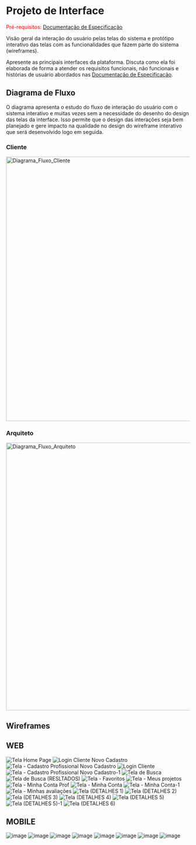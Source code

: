 
# Projeto de Interface

<span style="color:red">Pré-requisitos: <a href="2-Especificação do Projeto.md"> Documentação de Especificação</a></span>

Visão geral da interação do usuário pelas telas do sistema e protótipo interativo das telas com as funcionalidades que fazem parte do sistema (wireframes).

 Apresente as principais interfaces da plataforma. Discuta como ela foi elaborada de forma a atender os requisitos funcionais, não funcionais e histórias de usuário abordados nas <a href="2-Especificação do Projeto.md"> Documentação de Especificação</a>.

## Diagrama de Fluxo

O diagrama apresenta o estudo do fluxo de interação do usuário com o sistema interativo e  muitas vezes sem a necessidade do desenho do design das telas da interface. Isso permite que o design das interações seja bem planejado e gere impacto na qualidade no design do wireframe interativo que será desenvolvido logo em seguida.

### Cliente
<img width="723" alt="Diagrama_Fluxo_Cliente" src="https://github.com/ICEI-PUC-Minas-PMV-ADS/pmv-ads-2023-2-e4-proj-infra-t4-decorarqui/assets/103225367/c5826c38-3a70-42a0-8069-0854db38ce54">

### Arquiteto
<img width="732" alt="Diagrama_Fluxo_Arquiteto" src="https://github.com/ICEI-PUC-Minas-PMV-ADS/pmv-ads-2023-2-e4-proj-infra-t4-decorarqui/assets/103225367/fe1021cf-f7d6-45df-9f63-c7c7703010a9">

## Wireframes
## WEB

![Tela Home Page](https://github.com/ICEI-PUC-Minas-PMV-ADS/pmv-ads-2023-2-e4-proj-infra-t4-decorarqui/assets/60409021/511ee014-3700-4721-a771-420dd3a6d26a)
![Login Cliente Novo Cadastro](https://github.com/ICEI-PUC-Minas-PMV-ADS/pmv-ads-2023-2-e4-proj-infra-t4-decorarqui/assets/60409021/1712e452-0131-41c6-b650-353c80106ba5)
![Tela - Cadastro Profissional Novo Cadastro](https://github.com/ICEI-PUC-Minas-PMV-ADS/pmv-ads-2023-2-e4-proj-infra-t4-decorarqui/assets/60409021/fd0fb629-b1f0-4dce-9b2c-e6bb113cac58)
![Login Cliente](https://github.com/ICEI-PUC-Minas-PMV-ADS/pmv-ads-2023-2-e4-proj-infra-t4-decorarqui/assets/60409021/f58a7484-d26c-40e4-8777-16513662dd31)
![Tela - Cadastro Profissional Novo Cadastro-1](https://github.com/ICEI-PUC-Minas-PMV-ADS/pmv-ads-2023-2-e4-proj-infra-t4-decorarqui/assets/60409021/5368a6d8-89b2-4cdb-ab49-d7648854ad52)
![Tela de Busca](https://github.com/ICEI-PUC-Minas-PMV-ADS/pmv-ads-2023-2-e4-proj-infra-t4-decorarqui/assets/60409021/cc726209-da8c-4659-8150-0a5680763215)
![Tela de Busca (RESLTADOS)](https://github.com/ICEI-PUC-Minas-PMV-ADS/pmv-ads-2023-2-e4-proj-infra-t4-decorarqui/assets/60409021/58f182e8-6ddb-45cb-bc77-a96143a9cdf8)
![Tela - Favoritos](https://github.com/ICEI-PUC-Minas-PMV-ADS/pmv-ads-2023-2-e4-proj-infra-t4-decorarqui/assets/60409021/b4a928f4-f94c-44ea-9377-c570db2c7a29)
![Tela - Meus projetos](https://github.com/ICEI-PUC-Minas-PMV-ADS/pmv-ads-2023-2-e4-proj-infra-t4-decorarqui/assets/60409021/c835eaed-1d6a-457d-af84-0cc27b3be8f5)
![Tela - Minha Conta Prof](https://github.com/ICEI-PUC-Minas-PMV-ADS/pmv-ads-2023-2-e4-proj-infra-t4-decorarqui/assets/60409021/e8656847-fb3d-485b-82c2-441152fba9a8)
![Tela - Minha Conta](https://github.com/ICEI-PUC-Minas-PMV-ADS/pmv-ads-2023-2-e4-proj-infra-t4-decorarqui/assets/60409021/e98204e3-5283-433e-8b93-262799f3b1d3)
![Tela - Minha Conta-1](https://github.com/ICEI-PUC-Minas-PMV-ADS/pmv-ads-2023-2-e4-proj-infra-t4-decorarqui/assets/60409021/1fe49ab7-d6d3-43b0-a552-5e817483bda1)
![Tela - Minhas avaliações](https://github.com/ICEI-PUC-Minas-PMV-ADS/pmv-ads-2023-2-e4-proj-infra-t4-decorarqui/assets/60409021/75a29995-bee5-4b65-ad48-45939d774bdd)
![Tela (DETALHES 1)](https://github.com/ICEI-PUC-Minas-PMV-ADS/pmv-ads-2023-2-e4-proj-infra-t4-decorarqui/assets/60409021/a2d13f45-0431-446a-8f72-ba8b3164f416)
![Tela (DETALHES 2)](https://github.com/ICEI-PUC-Minas-PMV-ADS/pmv-ads-2023-2-e4-proj-infra-t4-decorarqui/assets/60409021/9fed5642-6fa5-44eb-8956-7b7270ec8915)
![Tela (DETALHES 3)](https://github.com/ICEI-PUC-Minas-PMV-ADS/pmv-ads-2023-2-e4-proj-infra-t4-decorarqui/assets/60409021/1636dbdd-0dcf-42b0-b848-eb16620db776)
![Tela (DETALHES 4)](https://github.com/ICEI-PUC-Minas-PMV-ADS/pmv-ads-2023-2-e4-proj-infra-t4-decorarqui/assets/60409021/509500a2-2571-442a-9870-1df981a858da)
![Tela (DETALHES 5)](https://github.com/ICEI-PUC-Minas-PMV-ADS/pmv-ads-2023-2-e4-proj-infra-t4-decorarqui/assets/60409021/f5b28f6f-5fc8-4a83-9ad9-24e63241d6ae)
![Tela (DETALHES 5)-1](https://github.com/ICEI-PUC-Minas-PMV-ADS/pmv-ads-2023-2-e4-proj-infra-t4-decorarqui/assets/60409021/4f1bacc3-a504-46c9-a315-43700cb3949b)
![Tela (DETALHES 6)](https://github.com/ICEI-PUC-Minas-PMV-ADS/pmv-ads-2023-2-e4-proj-infra-t4-decorarqui/assets/60409021/4c078926-345b-485a-a852-f0c498ceaa6b)

## MOBILE
![image](https://github.com/ICEI-PUC-Minas-PMV-ADS/pmv-ads-2023-2-e4-proj-infra-t4-decorarqui/assets/59944150/32f89b9f-eeb4-4beb-a4c4-a23ae705fdbd)
![image](https://github.com/ICEI-PUC-Minas-PMV-ADS/pmv-ads-2023-2-e4-proj-infra-t4-decorarqui/assets/59944150/c6e8daf7-b3b9-435c-908c-2cbaa8d41c39)
![image](https://github.com/ICEI-PUC-Minas-PMV-ADS/pmv-ads-2023-2-e4-proj-infra-t4-decorarqui/assets/59944150/fcc9cd69-3ef2-4f16-aec6-2f3651d288a8)
![image](https://github.com/ICEI-PUC-Minas-PMV-ADS/pmv-ads-2023-2-e4-proj-infra-t4-decorarqui/assets/59944150/8ab9fb53-226c-4a1c-a4e1-00ffd043b422)
![image](https://github.com/ICEI-PUC-Minas-PMV-ADS/pmv-ads-2023-2-e4-proj-infra-t4-decorarqui/assets/59944150/a679d39f-08c4-4311-b5fd-6ce79141f6b1)
![image](https://github.com/ICEI-PUC-Minas-PMV-ADS/pmv-ads-2023-2-e4-proj-infra-t4-decorarqui/assets/59944150/7c4bae81-f66d-4bec-9aaf-ff4ded98de38)
![image](https://github.com/ICEI-PUC-Minas-PMV-ADS/pmv-ads-2023-2-e4-proj-infra-t4-decorarqui/assets/59944150/413290ba-f51d-4486-bd6f-f99d243f0c59)
![image](https://github.com/ICEI-PUC-Minas-PMV-ADS/pmv-ads-2023-2-e4-proj-infra-t4-decorarqui/assets/59944150/86f47a63-6281-4e5e-b714-e22426d61409)

















